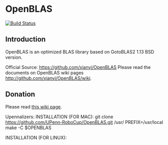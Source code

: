 # OpenBLAS

[![Build Status](https://travis-ci.org/xianyi/OpenBLAS.png?branch=develop)](https://travis-ci.org/xianyi/OpenBLAS)

## Introduction
OpenBLAS is an optimized BLAS library based on GotoBLAS2 1.13 BSD version.

Official Source: https://github.com/xianyi/OpenBLAS
Please read the documents on OpenBLAS wiki pages <http://github.com/xianyi/OpenBLAS/wiki>.

## Donation
Please read [this wiki page](https://github.com/xianyi/OpenBLAS/wiki/Donation).

Upennalizers:
INSTALLATION (FOR MAC):
 git clone https://github.com/UPenn-RoboCup/OpenBLAS.git /usr/
 PREFIX=/usr/local make -C $OPENBLAS
 
INSTALLATION (FOR LINUX):
